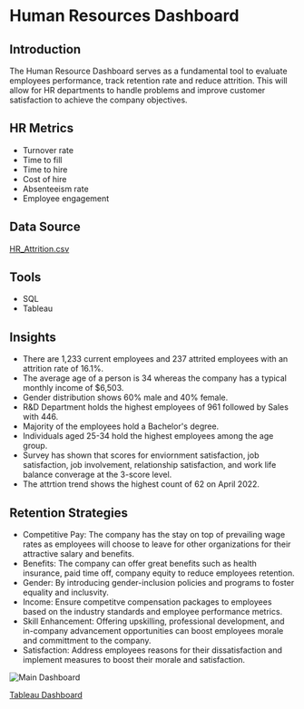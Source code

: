 # Human Resources Dashboard

## Introduction
The Human Resource Dashboard serves as a fundamental tool to evaluate employees performance, track retention rate and reduce attrition. This will allow for HR departments to handle problems and improve customer satisfaction to achieve the company objectives. 

## HR Metrics
- Turnover rate
- Time to fill
- Time to hire
- Cost of hire
- Absenteeism rate
- Employee engagement

## Data Source
[HR_Attrition.csv](https://github.com/user-attachments/files/16186547/HR_Attrition.csv)

## Tools
- SQL
- Tableau

## Insights
- There are 1,233 current employees and 237 attrited employees with an attrition rate of 16.1%.
- The average age of a person is 34 whereas the company has a typical monthly income of $6,503.
- Gender distribution shows 60% male and 40% female.
- R&D Department holds the highest employees of 961 followed by Sales with 446.
- Majority of the employees hold a Bachelor's degree.
- Individuals aged 25-34 hold the highest employees among the age group.
- Survey has shown that scores for enviornment satisfaction, job satisfaction, job involvement, relationship satisfaction, and work life balance converage at the 3-score level.
- The attrtion trend shows the highest count of 62 on April 2022.

## Retention Strategies
- Competitive Pay: The company has the stay on top of prevailing wage rates as employees will choose to leave for other organizations for their attractive salary and benefits.
- Benefits: The company can offer great benefits such as health insurance, paid time off, company equity to reduce employees retention.
- Gender: By introducing gender-inclusion policies and programs to foster equality and inclusvity.
- Income: Ensure competitve compensation packages to employees based on the industry standards and employee performance metrics.
- Skill Enhancement: Offering upskilling, professional development, and in-company advancement opportunities can boost employees morale and committment to the company.
- Satisfaction: Address employees reasons for their dissatisfaction and implement measures to boost their morale and satisfaction.

![Main Dashboard](https://github.com/user-attachments/assets/7cc42c1f-83d7-471f-965c-8ff4c934fd98)

[Tableau Dashboard](https://public.tableau.com/app/profile/marcus.sim2726/vizzes)
